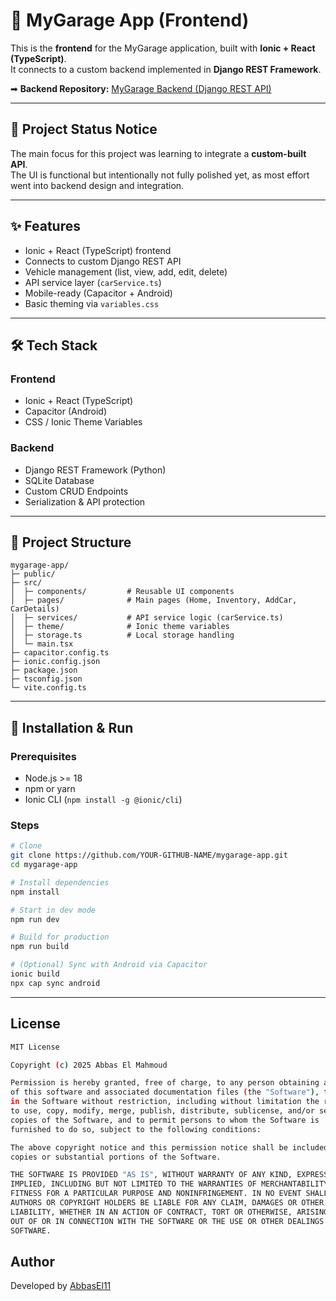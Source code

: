 # 🚗 MyGarage App (Frontend)

This is the **frontend** for the MyGarage application, built with **Ionic + React (TypeScript)**.  
It connects to a custom backend implemented in **Django REST Framework**.

➡ **Backend Repository:** [MyGarage Backend (Django REST API)](https://github.com/AbbasEl11/mygarage-backend)

---

## 📌 Project Status Notice

The main focus for this project was learning to integrate a **custom-built API**.  
The UI is functional but intentionally not fully polished yet, as most effort went into backend design and integration.

---

## ✨ Features

- Ionic + React (TypeScript) frontend
- Connects to custom Django REST API
- Vehicle management (list, view, add, edit, delete)
- API service layer (`carService.ts`)
- Mobile-ready (Capacitor + Android)
- Basic theming via `variables.css`

---

## 🛠️ Tech Stack

### Frontend
- Ionic + React (TypeScript)
- Capacitor (Android)
- CSS / Ionic Theme Variables


### Backend
- Django REST Framework (Python)
- SQLite Database
- Custom CRUD Endpoints
- Serialization & API protection


---

## 📂 Project Structure

```
mygarage-app/
├─ public/
├─ src/
│  ├─ components/         # Reusable UI components
│  ├─ pages/              # Main pages (Home, Inventory, AddCar, CarDetails)
│  ├─ services/           # API service logic (carService.ts)
│  ├─ theme/              # Ionic theme variables
│  ├─ storage.ts          # Local storage handling
│  └─ main.tsx
├─ capacitor.config.ts
├─ ionic.config.json
├─ package.json
├─ tsconfig.json
└─ vite.config.ts

```

---

## 🚀 Installation & Run

### Prerequisites
- Node.js >= 18
- npm or yarn
- Ionic CLI (`npm install -g @ionic/cli`)

### Steps
```bash
# Clone
git clone https://github.com/YOUR-GITHUB-NAME/mygarage-app.git
cd mygarage-app

# Install dependencies
npm install

# Start in dev mode
npm run dev

# Build for production
npm run build

# (Optional) Sync with Android via Capacitor
ionic build
npx cap sync android
```

---

## License
```bash
MIT License

Copyright (c) 2025 Abbas El Mahmoud

Permission is hereby granted, free of charge, to any person obtaining a copy
of this software and associated documentation files (the "Software"), to deal
in the Software without restriction, including without limitation the rights
to use, copy, modify, merge, publish, distribute, sublicense, and/or sell
copies of the Software, and to permit persons to whom the Software is
furnished to do so, subject to the following conditions:

The above copyright notice and this permission notice shall be included in all
copies or substantial portions of the Software.

THE SOFTWARE IS PROVIDED "AS IS", WITHOUT WARRANTY OF ANY KIND, EXPRESS OR
IMPLIED, INCLUDING BUT NOT LIMITED TO THE WARRANTIES OF MERCHANTABILITY,
FITNESS FOR A PARTICULAR PURPOSE AND NONINFRINGEMENT. IN NO EVENT SHALL THE
AUTHORS OR COPYRIGHT HOLDERS BE LIABLE FOR ANY CLAIM, DAMAGES OR OTHER
LIABILITY, WHETHER IN AN ACTION OF CONTRACT, TORT OR OTHERWISE, ARISING FROM,
OUT OF OR IN CONNECTION WITH THE SOFTWARE OR THE USE OR OTHER DEALINGS IN THE
SOFTWARE.
```

## Author
Developed by [AbbasEl11](https://https://github.com/AbbasEl11)
